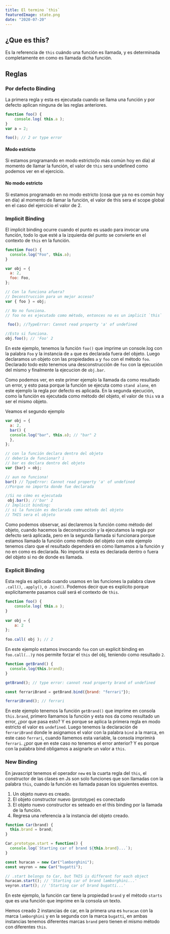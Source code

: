 ```yaml
---
title: El termino `this`
featuredImage: state.png
date: "2020-07-20"
---
```


## ¿Que es this? 

Es la referencia de `this` cuándo una función es llamada, y es determinada completamente en como es llamada dicha función.

## Reglas 

### Por defecto Binding

La primera regla y esta es ejecutada cuando se llama una función y por defecto aplican ninguna de las reglas anteriores. 

```js
function foo() {
    console.log( this.a );
}
var a = 2;

foo(); // 2 or type error 
```

#### Modo estricto 

Si estamos programando en modo estricto(lo más común hoy en día) al momento de llamar la función, el valor de `this` sera undefined como podemos ver en el ejercicio. 

#### No modo estricto 

Si estamos programado en no modo estricto (cosa que ya no es común hoy en día) al momento de llamar la función, el valor de this sera el scope global en el caso del ejercicio el valor de 2. 

### Implicit Binding

El implicit binding ocurre cuando el punto es usado para invocar una función, todo lo que esté a la izquierda del punto se convierte en el contexto de `this` en la función. 

```js
function Foo() {
  console.log("Foo", this.a); 
}

var obj = {
  a: 2,
  foo: Foo,
};

// Con la funciona afuera?
// Deconstrucción para un mejor acceso?
var { foo } = obj;

// No no funciona.
// foo no es ejecutado como método, entonces no es un implicit `this`

 foo(); //TypeError: Cannot read property 'a' of undefined

//Esto si funciona.
obj.foo(); // 'Foo' 2
```

En este ejemplo, tenemos la función `foo()` que imprime un console.log con la palabra `Foo` y la instancia de `a` que es declarada fuera del objeto. Luego declaramos un objeto con las propiedades `a` y `foo` con el método `foo`. Declarado todo esto tenemos una desconstrucción de `foo` con la ejecución del mismo y finalmente la ejecucion de `obj.bar`.

Como podemos ver, en este primer ejemplo la llamada da como resultado un error, y esto pasa porque la función se ejecuta como `stand alone`, en este ejemplo la regla por defecto es aplicada. En la segunda ejecución, como la función es ejecutada como método del objeto, el valor de `this` va a ser el mismo objeto.  

Veamos el segundo ejemplo 

```js
var obj = {
  a: 2,
  bar() {
  console.log("bar", this.a); // "bar" 2
  },
};

// con la función declara dentro del objeto 
// debería de funcionar? i
// bar es declara dentro del objeto
var {bar} = obj;

// aun no funciona!
bar() // TypeError: Cannot read property 'a' of undefined
//Porque no importa donde fue declarada

//Si no cómo es ejecutada 
 obj.bar(); //'bar' 2
// Implicit binding:
// si la función es declarada como método del objeto
// THIS sera el objeto
```

Como podemos observar, así declaremos la función como método del objeto, cuando hacemos la deconstrucción y la ejecutamos la regla por defecto será aplicada, pero en la segunda llamada si funcionara porque estamos llamado la función como método del objeto con este ejemplo tenemos claro que el resultado dependerá en cómo llamamos a la función y no en como es declarada. No importa si esta es declarada dentro o fuera del objeto si no de donde es llamada. 

### Explicit Binding

Esta regla es aplicada cuando usamos en las funciones la palabra clave `.call()`, `.apply()`, o `.bind()`. 
Podemos decir que es explícito porque explícitamente pasamos cuál será el contexto de `this`.

```js
function foo() {
    console.log( this.a );
}
 
var obj = {
    a: 2
};
 
foo.call( obj ); // 2
```

En este ejemplo estamos invocando `foo` con un explicit binding en `foo.call(..)`y nos permite forzar el `this` del obj, teniendo como resultado `2`.

```js
function getBrand() {
  console.log(this.brand);
}

getBrand(); // type error: cannot read property brand of undefined

const ferrariBrand = getBrand.bind({brand: "ferrari"});

ferrariBrand(); // ferrari
```

En este ejemplo tenemos la función `getBrand()` que imprime en consola `this.brand`, primero llamamos la función y esta nos da como resultado un error, ¿por que pasa esto? Y es porque se aplica la primera regla en modo estricto el valor es `undefined`. Luego tenemos la declaración de `ferrariBrand` donde le asignamos el valor con la palabra `bind` a la marca, en este caso `ferrari`, cuando llamemos esta variable, la consola imprimirá `ferrari`. ¿por que en este caso no tenemos el error anterior? Y es porque con la palabra bind obligamos a asignarle un valor a `this`.

### New Binding

En javascript tenemos el operador `new` es la cuarta regla del `this`, el constructor de las clases en Js son solo funciones que son llamadas con la palabra `this`, cuando la función es llamada pasan los siguientes eventos. 

1. Un objeto nuevo es creado.
2.  El objeto constructor nuevo (prototype) es conectado
3.  El objeto nuevo constructor es seteado en el this binding por la llamada de la función.
4. Regresa una referencia a la instancia del objeto creado. 

```js
function Car(brand) {
  this.brand = brand;
}

Car.prototype.start = function() {
  console.log(`Starting car of brand ${this.brand}...`);
}

const huracan = new Car("lamborghini");
const veyron = new Car("bugatti");

// .start belongs to Car, but THIS is different for each object
huracan.start(); // 'Starting car of brand lamborghini...'
veyron.start(); // 'Starting car of brand bugatti...'
```

En este ejemplo, la función car tiene la propiedad `brand` y el método `starts` que es una función que imprime en la consola un texto. 

Hemos creado 2 instancias de car, en la primera una es `huracan` con la marca `lamborghini` y en la segunda con la marca `bugatti`, en ambas instancias tenemos diferentes marcas `brand` pero tienen el mismo método con diferentes `this`. 